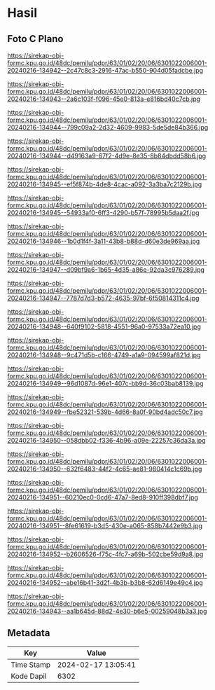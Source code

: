 # Hasil

## Foto C Plano

https://sirekap-obj-formc.kpu.go.id/48dc/pemilu/pdpr/63/01/02/20/06/6301022006001-20240216-134942--2c47c8c3-2916-47ac-b550-904d05fadcbe.jpg

https://sirekap-obj-formc.kpu.go.id/48dc/pemilu/pdpr/63/01/02/20/06/6301022006001-20240216-134943--2a6c103f-f096-45e0-813a-e816bd40c7cb.jpg

https://sirekap-obj-formc.kpu.go.id/48dc/pemilu/pdpr/63/01/02/20/06/6301022006001-20240216-134944--799c09a2-2d32-4609-9983-5de5de84b366.jpg

https://sirekap-obj-formc.kpu.go.id/48dc/pemilu/pdpr/63/01/02/20/06/6301022006001-20240216-134944--d49163a9-67f2-4d9e-8e35-8b84dbdd58b6.jpg

https://sirekap-obj-formc.kpu.go.id/48dc/pemilu/pdpr/63/01/02/20/06/6301022006001-20240216-134945--ef5f874b-4de8-4cac-a092-3a3ba7c2129b.jpg

https://sirekap-obj-formc.kpu.go.id/48dc/pemilu/pdpr/63/01/02/20/06/6301022006001-20240216-134945--54933af0-6ff3-4290-b57f-78995b5daa2f.jpg

https://sirekap-obj-formc.kpu.go.id/48dc/pemilu/pdpr/63/01/02/20/06/6301022006001-20240216-134946--1b0d1f4f-3a11-43b8-b88d-d60e3de969aa.jpg

https://sirekap-obj-formc.kpu.go.id/48dc/pemilu/pdpr/63/01/02/20/06/6301022006001-20240216-134947--d09bf9a6-1b65-4d35-a86e-92da3c976289.jpg

https://sirekap-obj-formc.kpu.go.id/48dc/pemilu/pdpr/63/01/02/20/06/6301022006001-20240216-134947--7787d7d3-b572-4635-97bf-6f50814311c4.jpg

https://sirekap-obj-formc.kpu.go.id/48dc/pemilu/pdpr/63/01/02/20/06/6301022006001-20240216-134948--640f9102-5818-4551-96a0-97533a72ea10.jpg

https://sirekap-obj-formc.kpu.go.id/48dc/pemilu/pdpr/63/01/02/20/06/6301022006001-20240216-134948--9c471d5b-c166-4749-a1a9-094599af821d.jpg

https://sirekap-obj-formc.kpu.go.id/48dc/pemilu/pdpr/63/01/02/20/06/6301022006001-20240216-134949--96d1087d-96e1-407c-bb9d-36c03bab8139.jpg

https://sirekap-obj-formc.kpu.go.id/48dc/pemilu/pdpr/63/01/02/20/06/6301022006001-20240216-134949--fbe52321-539b-4d66-8a0f-90bd4adc50c7.jpg

https://sirekap-obj-formc.kpu.go.id/48dc/pemilu/pdpr/63/01/02/20/06/6301022006001-20240216-134950--058dbb02-f336-4b96-a09e-22257c36da3a.jpg

https://sirekap-obj-formc.kpu.go.id/48dc/pemilu/pdpr/63/01/02/20/06/6301022006001-20240216-134950--632f6483-44f2-4c65-ae81-980414c1c69b.jpg

https://sirekap-obj-formc.kpu.go.id/48dc/pemilu/pdpr/63/01/02/20/06/6301022006001-20240216-134951--60210ec0-0cd6-47a7-8ed8-910ff398dbf7.jpg

https://sirekap-obj-formc.kpu.go.id/48dc/pemilu/pdpr/63/01/02/20/06/6301022006001-20240216-134951--8fe61619-b3d5-430e-a065-858b7442e9b3.jpg

https://sirekap-obj-formc.kpu.go.id/48dc/pemilu/pdpr/63/01/02/20/06/6301022006001-20240216-134952--b2606526-f75c-4fc7-a69b-502cbe59d9a8.jpg

https://sirekap-obj-formc.kpu.go.id/48dc/pemilu/pdpr/63/01/02/20/06/6301022006001-20240216-134952--abe16b41-3d2f-4b3b-b3b8-62d6149e49c4.jpg

https://sirekap-obj-formc.kpu.go.id/48dc/pemilu/pdpr/63/01/02/20/06/6301022006001-20240216-134943--aa1b645d-88d2-4e30-b6e5-00259048b3a3.jpg


## Metadata

| Key        | Value               |
| ---------- | ------------------- |
| Time Stamp | 2024-02-17 13:05:41 |
| Kode Dapil | 6302                |



